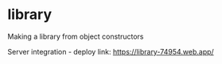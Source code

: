 # library
Making a library from object constructors

Server integration - deploy link:
https://library-74954.web.app/
